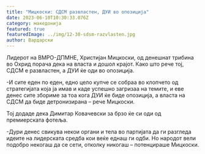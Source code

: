 ```yaml
---
title: "Мицкоски: СДСМ развластен, ДУИ во опозиција"
date: 2023-06-10T10:30:33.076Z
category: македонија
featured: true
featuredImage: ../img/12-30-sdsm-razvlasten.jpg
author: Вардарски
---
```

<!--StartFragment-->

Лидерот на ВМРО-ДПМНЕ, Христијан Мицкоски, од денешнат трибина во Охрид порача дека на власта и дошол крајот. Како што рече тој, СДСМ е развластен, а ДУИ ќе оди во опозиција.

\-И сите еден по еден, едно цело купче се собраа во клопчето од стратегијата која ја имав и каде успешно загризаа на темите, и еве денес сите збориме за тоа кога ДУИ ќе биде опозиција, а власта на СДСМ да биде детронизирана – рече Мицкоски.

Тој додаде дека Димитар Ковачевски за брзо ќе си оди од премиерската фотеља.

\-Дури денес свикува некои органи и тела во партијата да ги разгледа идеите на лидерската средба кои веќе еднаш ги одби. Но народот вели подобро некогаш да се сети, отколку никогаш – потенцираше Мицкоски.

<!--EndFragment-->